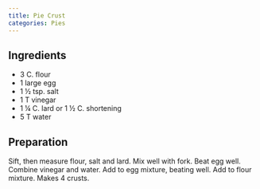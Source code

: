 ```yaml
---
title: Pie Crust
categories: Pies
---
```


## Ingredients

- 3 C. flour
- 1 large egg
- 1 ½ tsp. salt
- 1 T vinegar
- 1 ¼ C. lard or 1 ½ C. shortening
- 5 T water

## Preparation

Sift, then measure flour, salt and lard.  Mix well with fork.  Beat egg well. Combine vinegar and water.  Add to egg mixture, beating well.  Add to flour mixture.  Makes 4 crusts.

